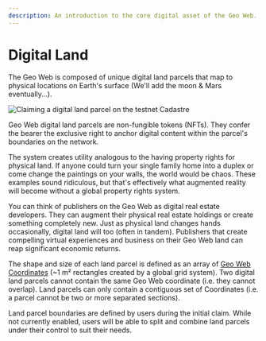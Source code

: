 ```yaml
---
description: An introduction to the core digital asset of the Geo Web.
---
```


# Digital Land

The Geo Web is composed of unique digital land parcels that map to physical locations on Earth's surface \(We'll add the moon & Mars eventually...\). 

![Claiming a digital land parcel on the testnet Cadastre](../.gitbook/assets/digital-land-claim.png)

Geo Web digital land parcels are non-fungible tokens \(NFTs\). They confer the bearer the exclusive right to anchor digital content within the parcel's boundaries on the network. 

The system creates utility analogous to the having property rights for physical land. If anyone could turn your single family home into a duplex or come change the paintings on your walls, the world would be chaos. These examples sound ridiculous, but that's effectively what augmented reality will become without a global property rights system.

You can think of publishers on the Geo Web as digital real estate developers. They can augment their physical real estate holdings or create something completely new. Just as physical land changes hands occasionally, digital land will too \(often in tandem\). Publishers that create compelling virtual experiences and business on their Geo Web land can reap significant economic returns.

The shape and size of each land parcel is defined as an array of [Geo Web Coordinates](../developers/geo-web-coordinate-system.md) \(~1 m² rectangles created by a global grid system\). Two digital land parcels cannot contain the same Geo Web coordinate \(i.e. they cannot overlap\). Land parcels can only contain a contiguous set of Coordinates \(i.e. a parcel cannot be two or more separated sections\).

Land parcel boundaries are defined by users during the initial claim. While not currently enabled, users will be able to split and combine land parcels under their control to suit their needs.

